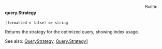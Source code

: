 <div style="float:right"><span class="builtin">Builtin</span></div>

#### query.Strategy

``` suneido
(formatted = false) => string
```

Returns the strategy for the optimized query, showing index usage.

See also: [QueryStrategy](<../QueryStrategy.md>), [Query.Strategy1](<Query.Strategy1.md>)